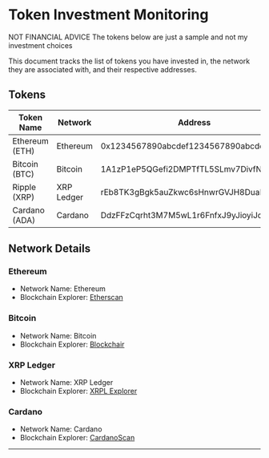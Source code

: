 # Token Investment Monitoring
NOT FINANCIAL ADVICE 
The tokens below are just a sample and not my investment choices

This document tracks the list of tokens you have invested in, the network they are associated with, and their respective addresses.

## Tokens

| Token Name     | Network     | Address                                 |
| -------------- | ----------- | --------------------------------------- |
| Ethereum (ETH) | Ethereum    | 0x1234567890abcdef1234567890abcdef1234 |
| Bitcoin (BTC)  | Bitcoin     | 1A1zP1eP5QGefi2DMPTfTL5SLmv7DivfNa     |
| Ripple (XRP)   | XRP Ledger  | rEb8TK3gBgk5auZkwc6sHnwrGVJH8DuaLh     |
| Cardano (ADA)  | Cardano     | DdzFFzCqrht3M7M5wL1r6FnfxJ9yJioyiJo9zX |


## Network Details

### Ethereum

- Network Name: Ethereum
- Blockchain Explorer: [Etherscan](https://etherscan.io/)

### Bitcoin

- Network Name: Bitcoin
- Blockchain Explorer: [Blockchair](https://blockchair.com/bitcoin)

### XRP Ledger

- Network Name: XRP Ledger
- Blockchain Explorer: [XRPL Explorer](https://xrpscan.com/)

### Cardano

- Network Name: Cardano
- Blockchain Explorer: [CardanoScan](https://cardanoscan.io/)


---

